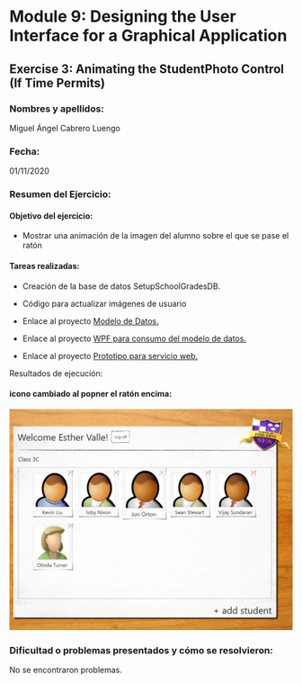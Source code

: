 ﻿# Module 9: Designing the User Interface for a Graphical Application
## Exercise 3: Animating the StudentPhoto Control (If Time Permits)
### Nombres y apellidos:
Miguel Ángel Cabrero Luengo
### Fecha:
01/11/2020
### Resumen del Ejercicio:

#### Objetivo del ejercicio:
- Mostrar una animación de la imagen del alumno sobre el que se pase el ratón

#### Tareas realizadas:

- Creación de la base de datos SetupSchoolGradesDB.

- Código para actualizar imágenes de usuario
 
- Enlace al proyecto <a href="../Tarea_6_Lab_Mod_9_Ejercicio_3.DataModel">Modelo de Datos.</a>

- Enlace al proyecto <a href="../Tarea_6_Lab_Mod_9_Ejercicio_3.WPF">WPF para consumo del modelo de datos.</a>

- Enlace al proyecto <a href="../Tarea_6_Lab_Mod_9_Ejercicio_3.Web">Prototipo para servicio web.</a>


Resultados de ejecución:

#### icono cambiado al popner el ratón encima:
<img src="img/01.png">


### Dificultad o problemas presentados y cómo se resolvieron:
No se encontraron problemas.


